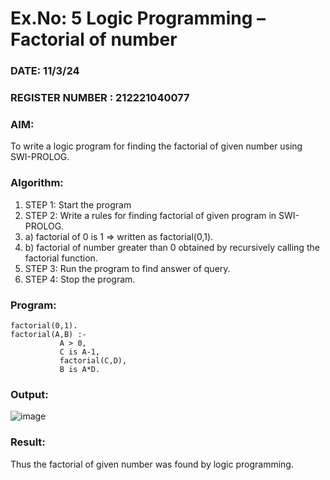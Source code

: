 # Ex.No: 5   Logic Programming – Factorial of number   
### DATE: 11/3/24                                                                           
### REGISTER NUMBER : 212221040077
### AIM: 
To  write  a logic program for finding the factorial of given number using SWI-PROLOG. 
### Algorithm:
1. STEP 1: Start the program
2. STEP 2:  Write a rules for finding factorial of given program in SWI-PROLOG.
3.   a)	factorial of 0 is 1 => written as factorial(0,1).
4.   b)	factorial of number greater than 0 obtained by recursively calling the factorial    function.
5. STEP 3: Run the program  to find answer of  query.
6. STEP 4: Stop the program.

### Program:
```
factorial(0,1).
factorial(A,B) :-  
           A > 0, 
           C is A-1,
           factorial(C,D),
           B is A*D.

```
### Output:
![image](https://github.com/kannan0071/AI_Lab_2023-24/assets/119641638/8873fe5a-af2c-4d72-8c7c-1cb476a7d8e6)

### Result:
Thus the factorial of given number was found by logic programming. 
